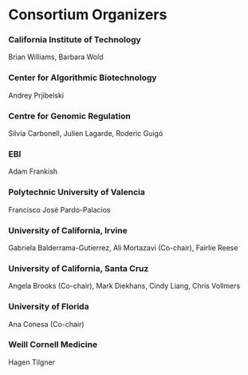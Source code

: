 # Consortium Organizers
### California Institute of Technology
Brian Williams, Barbara Wold

### Center for Algorithmic Biotechnology
Andrey Prjibelski

### Centre for Genomic Regulation
Silvia Carbonell, Julien Lagarde, Roderic Guigó

### EBI
Adam Frankish

### Polytechnic University of Valencia
Francisco José Pardo-Palacios

### University of California, Irvine
Gabriela Balderrama-Gutierrez, Ali Mortazavi (Co-chair), Fairlie Reese

### University of California, Santa Cruz
Angela Brooks (Co-chair), Mark Diekhans, Cindy Liang, Chris Vollmers

### University of Florida
Ana Conesa (Co-chair)

### Weill Cornell Medicine
Hagen Tilgner
